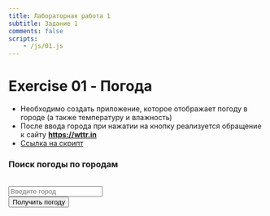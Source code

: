 ```yaml
---
title: Лабораторная работа 1
subtitle: Задание 1
comments: false
scripts:
    - /js/01.js
---
```


# Exercise 01 - Погода
* Необходимо создать приложение, которое отображает погоду в городе (а также температуру и влажность)
* После ввода города при нажатии на кнопку реализуется обращение к сайту **https://wttr.in**
* [Ссылка на скрипт](/js/01.js)


<h3>Поиск погоды по городам</h3>
<br>
<input type="text" id="city-input" placeholder="Введите город">
<br>
<button class="button button-success" onclick="loadWeather()">Получить погоду</button>
<br>
<div id="weather" class="panel panel-notice" style="display: none"></div>

